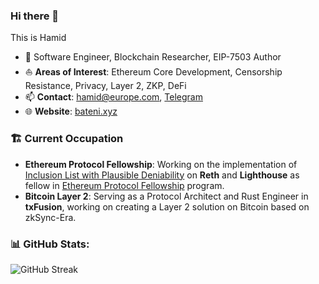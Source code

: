 ### Hi there 👋

This is Hamid

- 🔭 Software Engineer, Blockchain Researcher, EIP-7503 Author
- ⛵ **Areas of Interest**: Ethereum Core Development, Censorship Resistance, Privacy, Layer 2, ZKP, DeFi
- 📫 **Contact**: [hamid@europe.com](mailto:hamid@europe.com), [Telegram](https://t.me/newbateni)
- 🌐 **Website**: [bateni.xyz](https://bateni.xyz)

### 🏗️ Current Occupation

- **Ethereum Protocol Fellowship**: Working on the implementation of [Inclusion List with Plausible Deniability](https://github.com/eth-protocol-fellows/cohort-five/blob/main/projects/attestation-based-inclusion-list.md) on **Reth** and **Lighthouse** as fellow in [Ethereum Protocol Fellowship](https://epf.wiki/#/wiki/epf) program.
- **Bitcoin Layer 2**: Serving as a Protocol Architect and Rust Engineer in **txFusion**, working on creating a Layer 2 solution on Bitcoin based on zkSync-Era.

### 📊 GitHub Stats:

![GitHub Streak](https://github-readme-streak-stats.herokuapp.com/?user=irnb&theme=dark&hide_border=false)

